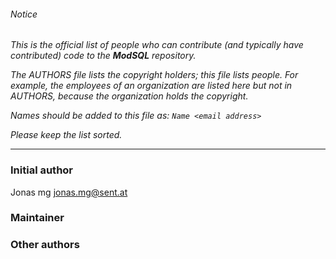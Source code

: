 ###### Notice

*This is the official list of people who can contribute (and typically have
contributed) code to the **ModSQL** repository.*

*The AUTHORS file lists the copyright holders; this file lists people. For
example, the employees of an organization are listed here but not in AUTHORS,
because the organization holds the copyright.*

*Names should be added to this file as: `Name <email address>`*

*Please keep the list sorted.*

* * *

### Initial author

Jonas mg <jonas.mg@sent.at>

### Maintainer



### Other authors


